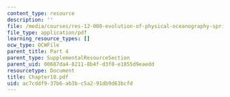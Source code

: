 ```yaml
---
content_type: resource
description: ''
file: /media/courses/res-12-000-evolution-of-physical-oceanography-spring-2007/ac7cddf937b6ab3bc5a291db9d63bcfd_Chapter18.pdf
file_type: application/pdf
learning_resource_types: []
ocw_type: OCWFile
parent_title: Part 4
parent_type: SupplementalResourceSection
parent_uid: 00687da4-8211-8b4f-d3f8-e1855d9eaedd
resourcetype: Document
title: Chapter18.pdf
uid: ac7cddf9-37b6-ab3b-c5a2-91db9d63bcfd
---
```

